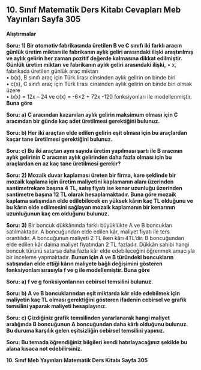 ## 10. Sınıf Matematik Ders Kitabı Cevapları Meb Yayınları Sayfa 305

**Alıştırmalar**

**Soru: 1) Bir otomotiv fabrikasında üretilen B ve C sınıfı iki farklı aracın günlük üretim miktarı ile fabrikanın aylık geliri arasındaki ilişki araştırılmış ve aylık gelirin her zaman pozitif değerde kalmasına dikkat edilmiştir. Günlük üretim miktarı ve fabrikanın aylık geliri arasındaki ilişki,** • x, fabrikada üretilen günlük araç miktarı  
 • b(x), B sınıfı araç için Türk lirası cinsinden aylık gelirin on binde biri  
 • c(x), C sınıfı araç için Türk lirası cinsinden aylık gelirin on binde biri olmak üzere  
 • b(x) = 12x – 24 ve c(x) = -6×2 + 72x -120 fonksiyonları ile modellenmiştir. **Buna göre**

**Soru: a) C aracından kazanılan aylık gelirin maksimum olması için C aracından bir günde kaç adet üretilmesi gerektiğini bulunuz.**

**Soru: b) Her iki araçtan elde edilen gelirin eşit olması için bu araçlardan kaçar tane üretilmesi gerektiğini bulunuz.**

**Soru: c) Bu iki araçtan aynı sayıda üretim yapılması şartı ile B aracının aylık gelirinin C aracının aylık gelirinden daha fazla olması için bu araçlardan en az kaç tane üretilmesi gerekir?**

**Soru: 2) Mozaik duvar kaplaması üreten bir firma, kare şeklinde bir mozaik kaplama için üretim maliyetini kaplamanın alanı üzerinden santimetrekare başına 4 TL, satış fiyatı ise kenar uzunluğu üzerinden santimetre başına 12 TL olarak hesaplamaktadır. Buna göre mozaik kaplama satışından elde edilebilecek en yüksek kârın kaç TL olduğunu ve bu kârın elde edilmesini sağlayan mozaik kaplamanın bir kenarının uzunluğunun kaç cm olduğunu bulunuz.**

**Soru: 3)** Bir boncuk dükkânında farklı büyüklükte A ve B boncukları satılmaktadır. A boncuğundan elde edilen kâr, maliyet fiyatı ile ters orantılıdır. A boncuğunun maliyeti 2 TL iken kârı 4TL’dir. B boncuğundan elde edilen kâr daima maliyet fiyatından 2 TL fazladır. Dükkân sahibi hangi boncuk türünü satarsa daha fazla kâr elde edebileceğini öğrenmek amacıyla bir inceleme yapmaktadır. **Bunun için A ve B türündeki boncukların satışından elde ettiği kârın maliyete bağlı değişimini gösteren fonksiyonları sırasıyla f ve g ile modellemiştir. Buna göre**

**Soru: a) f ve g fonksiyonlarının cebirsel temsilini bulunuz.**

**Soru: b) A ve B boncuklarından eşit miktarda kâr elde edebilmek için maliyetin kaç TL olması gerektiğini gösteren ifadenin cebirsel ve grafik temsilini yaparak maliyeti hesaplayınız.**

**Soru: c) Çizdiğiniz grafik temsilinden yararlanarak hangi maliyet aralığında B boncuğunun A boncuğundan daha kârlı olduğunu bulunuz. Bu duruma karşılık gelen eşitsizliğin cebirsel temsilini yapınız.**

**Soru: Bu temada öğrendiğiniz bilgileri kendi hatırlayacağınız şekilde bu alana kısaca not edebilirsiniz.**

**10. Sınıf Meb Yayınları Matematik Ders Kitabı Sayfa 305**